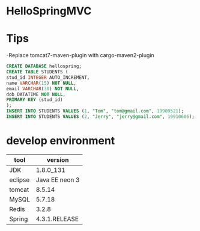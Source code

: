 # HelloSpringMVC
# Tips
-Replace tomcat7-maven-plugin with cargo-maven2-plugin
```sql
CREATE DATABASE hellospring;
CREATE TABLE STUDENTS (
stud_id INTEGER AUTO_INCREMENT,
name VARCHAR(15) NOT NULL,
email VARCHAR(30) NOT NULL,
dob DATATIME NOT NULL,
PRIMARY KEY (stud_id)
);
INSERT INTO STUDENTS VALUES (1, "Tom", "tom@gmail.com", 19900521);
INSERT INTO STUDENTS VALUES (2, "Jerry", "jerry@gmail.com", 19910606);
```

# develop environment
| tool | version |
| --- | ---|
| JDK | 1.8.0_131 |
| eclipse | Java EE neon 3 |
| tomcat | 8.5.14 |
| MySQL | 5.7.18 |
| Redis | 3.2.8 |
| Spring | 4.3.1.RELEASE |

